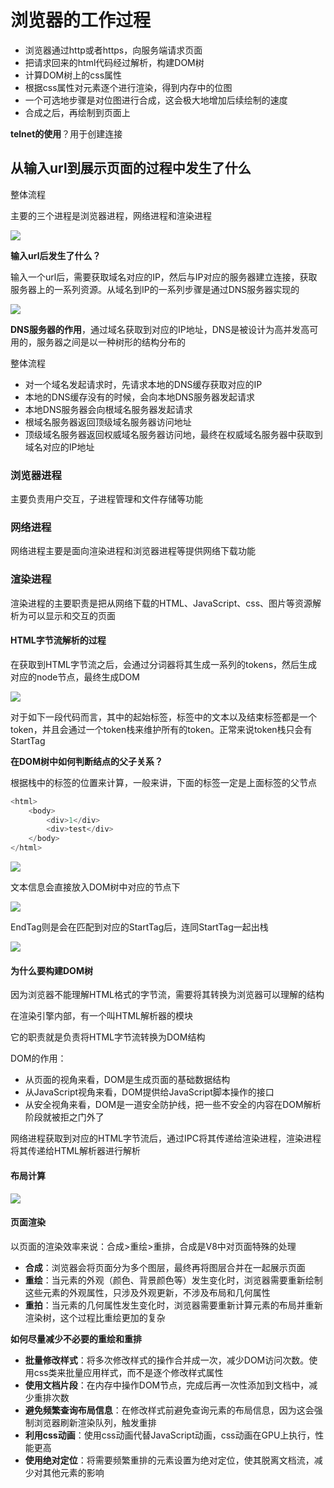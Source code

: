 # 浏览器的工作过程

- 浏览器通过http或者https，向服务端请求页面
- 把请求回来的html代码经过解析，构建DOM树
- 计算DOM树上的css属性
- 根据css属性对元素逐个进行渲染，得到内存中的位图
- 一个可选地步骤是对位图进行合成，这会极大地增加后续绘制的速度
- 合成之后，再绘制到页面上

**telnet的使用**？用于创建连接



## 从输入url到展示页面的过程中发生了什么

整体流程

主要的三个进程是浏览器进程，网络进程和渲染进程

![](../../assets/browserPrinciple/1.png)

**输入url后发生了什么？**

输入一个url后，需要获取域名对应的IP，然后与IP对应的服务器建立连接，获取服务器上的一系列资源。从域名到IP的一系列步骤是通过DNS服务器实现的

![](../../assets/browserPrinciple/2.png)

**DNS服务器的作用**，通过域名获取到对应的IP地址，DNS是被设计为高并发高可用的，服务器之间是以一种树形的结构分布的

整体流程

- 对一个域名发起请求时，先请求本地的DNS缓存获取对应的IP
- 本地的DNS缓存没有的时候，会向本地DNS服务器发起请求
- 本地DNS服务器会向根域名服务器发起请求
- 根域名服务器返回顶级域名服务器访问地址
- 顶级域名服务器返回权威域名服务器访问地，最终在权威域名服务器中获取到域名对应的IP地址

### 浏览器进程

主要负责用户交互，子进程管理和文件存储等功能

### 网络进程

网络进程主要是面向渲染进程和浏览器进程等提供网络下载功能

### 渲染进程

渲染进程的主要职责是把从网络下载的HTML、JavaScript、css、图片等资源解析为可以显示和交互的页面

#### HTML字节流解析的过程

在获取到HTML字节流之后，会通过分词器将其生成一系列的tokens，然后生成对应的node节点，最终生成DOM

![](../../assets/browserPrinciple/3.png)

对于如下一段代码而言，其中的起始标签，标签中的文本以及结束标签都是一个token，并且会通过一个token栈来维护所有的token。正常来说token栈只会有StartTag

**在DOM树中如何判断结点的父子关系？**

根据栈中的标签的位置来计算，一般来讲，下面的标签一定是上面标签的父节点

```javascript
<html>
	<body>
    	<div>1</div>
		<div>test</div>
    </body>
</html>
```

![](../../assets/browserPrinciple/5.png)

文本信息会直接放入DOM树中对应的节点下

![](../../assets/browserPrinciple/7.png)

EndTag则是会在匹配到对应的StartTag后，连同StartTag一起出栈

![](../../assets/browserPrinciple/8.png)

#### 为什么要构建DOM树

因为浏览器不能理解HTML格式的字节流，需要将其转换为浏览器可以理解的结构

在渲染引擎内部，有一个叫HTML解析器的模块

它的职责就是负责将HTML字节流转换为DOM结构

DOM的作用：

- 从页面的视角来看，DOM是生成页面的基础数据结构
- 从JavaScript视角来看，DOM提供给JavaScript脚本操作的接口
- 从安全视角来看，DOM是一道安全防护线，把一些不安全的内容在DOM解析阶段就被拒之门外了

网络进程获取到对应的HTML字节流后，通过IPC将其传递给渲染进程，渲染进程将其传递给HTML解析器进行解析

#### 布局计算

![](../../assets/browserPrinciple/9.png)

#### 页面渲染

以页面的渲染效率来说：合成>重绘>重排，合成是V8中对页面特殊的处理

- **合成**：浏览器会将页面分为多个图层，最终再将图层合并在一起展示页面
- **重绘**：当元素的外观（颜色、背景颜色等）发生变化时，浏览器需要重新绘制这些元素的外观属性，只涉及外观更新，不涉及布局和几何属性
- **重拍**：当元素的几何属性发生变化时，浏览器需要重新计算元素的布局并重新渲染树，这个过程比重绘更加的复杂

**如何尽量减少不必要的重绘和重排**

- **批量修改样式**：将多次修改样式的操作合并成一次，减少DOM访问次数。使用css类来批量应用样式，而不是逐个修改样式属性
- **使用文档片段**：在内存中操作DOM节点，完成后再一次性添加到文档中，减少重排次数
- **避免频繁查询布局信息**：在修改样式前避免查询元素的布局信息，因为这会强制浏览器刷新渲染队列，触发重排
- **利用css动画**：使用css动画代替JavaScript动画，css动画在GPU上执行，性能更高
- **使用绝对定位**：将需要频繁重排的元素设置为绝对定位，使其脱离文档流，减少对其他元素的影响
